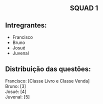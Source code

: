 <h2 align="center">SQUAD 1</h2>

## Intregrantes:
- Francisco
- Bruno
- Josué
- Juvenal

## Distribuição das questões:

Francisco: [Classe Livro e Classe Venda]  
Bruno: [3]  
Josué: [4]  
Juvenal: [5]
